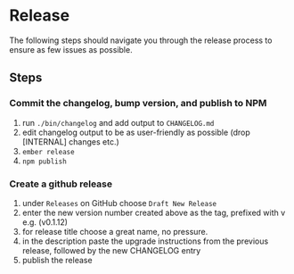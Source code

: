 # Release

The following steps should navigate you through the release process to ensure as few issues as possible.

## Steps

### Commit the changelog, bump version, and publish to NPM

1. run `./bin/changelog` and add output to `CHANGELOG.md`
2. edit changelog output to be as user-friendly as possible (drop [INTERNAL] changes etc.)
3. `ember release`
4. `npm publish`

### Create a github release

1. under `Releases` on GitHub choose `Draft New Release`
2. enter the new version number created above as the tag, prefixed with v e.g. (v0.1.12)
3. for release title choose a great name, no pressure.
4. in the description paste the upgrade instructions from the previous release, followed by the new CHANGELOG entry
5. publish the release
